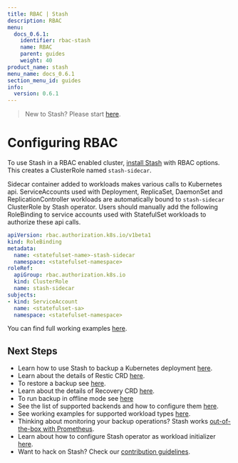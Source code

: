 ```yaml
---
title: RBAC | Stash
description: RBAC
menu:
  docs_0.6.1:
    identifier: rbac-stash
    name: RBAC
    parent: guides
    weight: 40
product_name: stash
menu_name: docs_0.6.1
section_menu_id: guides
info:
  version: 0.6.1
---
```


> New to Stash? Please start [here](/docs/0.6.1/concepts/README).

# Configuring RBAC

To use Stash in a RBAC enabled cluster, [install Stash](/docs/0.6.1/setup/install) with RBAC options. This creates a ClusterRole named `stash-sidecar`.

Sidecar container added to workloads makes various calls to Kubernetes api. ServiceAccounts used with Deployment, ReplicaSet, DaemonSet and ReplicationController workloads are automatically bound to `stash-sidecar` ClusterRole by Stash operator. Users should manually add the following RoleBinding to service accounts used with StatefulSet workloads to authorize these api calls.

```yaml
apiVersion: rbac.authorization.k8s.io/v1beta1
kind: RoleBinding
metadata:
  name: <statefulset-name>-stash-sidecar
  namespace: <statefulset-namespace>
roleRef:
  apiGroup: rbac.authorization.k8s.io
  kind: ClusterRole
  name: stash-sidecar
subjects:
- kind: ServiceAccount
  name: <statefulset-sa>
  namespace: <statefulset-namespace>
```

You can find full working examples [here](/docs/0.6.1/guides/workloads).

## Next Steps

- Learn how to use Stash to backup a Kubernetes deployment [here](/docs/0.6.1/guides/backup).
- Learn about the details of Restic CRD [here](/docs/0.6.1/concepts/crds/restic).
- To restore a backup see [here](/docs/0.6.1/guides/restore).
- Learn about the details of Recovery CRD [here](/docs/0.6.1/concepts/crds/recovery).
- To run backup in offline mode see [here](/docs/0.6.1/guides/offline_backup)
- See the list of supported backends and how to configure them [here](/docs/0.6.1/guides/backends).
- See working examples for supported workload types [here](/docs/0.6.1/guides/workloads).
- Thinking about monitoring your backup operations? Stash works [out-of-the-box with Prometheus](/docs/0.6.1/guides/monitoring).
- Learn about how to configure Stash operator as workload initializer [here](/docs/0.6.1/guides/initializer).
- Want to hack on Stash? Check our [contribution guidelines](/docs/0.6.1/CONTRIBUTING).
